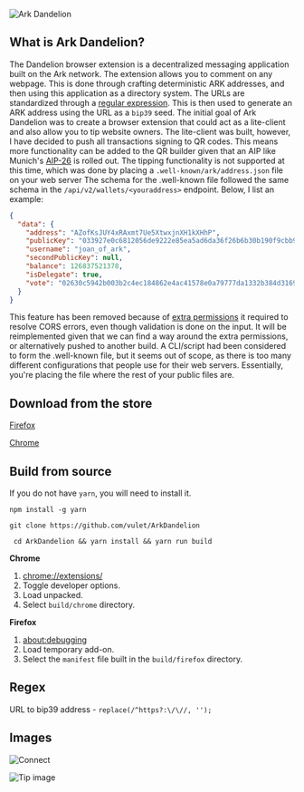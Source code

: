 ![Ark Dandelion](https://i.imgur.com/lgcXug3.png)

## What is Ark Dandelion?

The Dandelion browser extension is a decentralized messaging application built on the Ark network. The extension allows you to comment on any webpage. This is done through crafting deterministic ARK addresses, and then using this application as a directory system. The URLs are standardized through a [regular expression](https://github.com/vulet/ArkDandelion#Regex). This is then used to generate an ARK address using the URL as a `bip39` seed. The initial goal of Ark Dandelion was to create a browser extension that could act as a lite-client and also allow you to tip website owners. The lite-client was built, however, I have decided to push all transactions signing to QR codes. This means more functionality can be added to the QR builder given that an AIP like Munich's [AIP-26](https://github.com/ArkEcosystem/AIPs/blob/master/AIPS/aip-26.md) is rolled out. The tipping functionality is not supported at this time, which was done by placing a `.well-known/ark/address.json` file on your web server The schema for the .well-known file followed the same schema in the `/api/v2/wallets/<youraddress>` endpoint. Below, I list an example:
```json
{
  "data": {
    "address": "AZofKsJUY4xRAxmt7Ue5XtwxjnXH1kXHhP",
    "publicKey": "033927e0c6812056de9222e85ea5ad6da36f26b6b30b190f9cbb9e34993d1f2882",
    "username": "joan_of_ark",
    "secondPublicKey": null,
    "balance": 126837521378,
    "isDelegate": true,
    "vote": "02630c5942b003b2c4ec184862e4ac41578e0a79777da1332b384d3169f4d5eadd"
  }
}
```

This feature has been removed because of [extra permissions](https://github.com/EFForg/https-everywhere/issues/16377#issuecomment-415492846) it required to resolve CORS errors, even though validation is done on the input. It will be reimplemented given that we can find a way around the extra permissions, or alternatively pushed to another build. A CLI/script had been considered to form the .well-known file, but it seems out of scope, as there is too many different configurations that people use for their web servers. Essentially, you're placing the file where the rest of your public files are.

## Download from the store
[Firefox](https://addons.mozilla.org/en-US/firefox/addon/ark-dandelion/)

[Chrome](https://chrome.google.com/webstore/detail/ark-dandelion/kloebenmmegdanbbhgmnololeelcclhe)

## Build from source
If you do not have `yarn`, you will need to install it.

`npm install -g yarn`

`git clone https://github.com/vulet/ArkDandelion`

` cd ArkDandelion && yarn install && yarn run build`

**Chrome**

1. [chrome://extensions/](chrome://extensions/)
2. Toggle developer options.
3. Load unpacked.
4. Select `build/chrome` directory.

**Firefox** 

1. [about:debugging](about:debugging)
2. Load temporary add-on.
2. Select the `manifest` file built in the `build/firefox` directory.


## Regex
URL to bip39 address - `replace(/^https?:\/\//, '');`

## Images

![Connect](https://i.imgur.com/FpxsTrI.png)

![Tip image](https://i.imgur.com/KuMtHY9.png)

